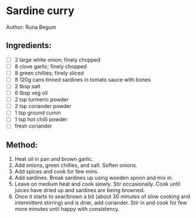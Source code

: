 # Sardine curry
Author: Runa Begum


## Ingredients:
- [ ] 2 large white onion; finely chopped
- [ ] 8 clove garlic; finely chopped
- [ ] 8 green chillies; finely sliced
- [ ] 8 120g cans tinned sardines in tomato sauce with bones
- [ ] 2 tbsp salt
- [ ] 6 tbsp veg oil
- [ ] 2 tsp turmeric powder
- [ ] 2 tsp coriander powder
- [ ] 1 tsp ground cumin
- [ ] 1 tsp hot chilli powder
- [ ] fresh coriander

## Method:
1. Heat oil in pan and brown garlic.
2. Add onions, green chillies, and salt. Soften onions.
3. Add spices and cook for few mins.
4. Add sardines. Break sardines up using wooden spoon and mix in.
5. Leave on medium heat and cook slowly. Stir occasionally. Cook until juices have dried up and sardines are being browned.
6. Once it starts to sear/brown a bit (about 30 minutes of slow cooking and intermittent stirring) and is drier, add coriander. Stir in and cook for few more minutes until happy with consistency.
